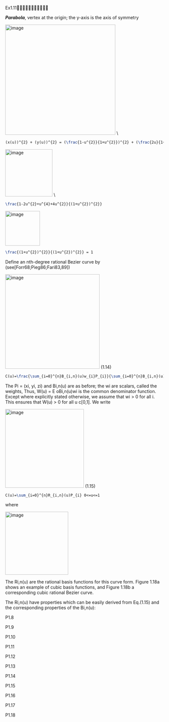 Ex1.11🚩🚩🚩🚩🚩🚩🚩🚩🚩🚩🚩

***Parabola***, vertex at the origin; the y-axis is the axis of symmetry 

<img width="350" alt="image" src="https://github.com/ChenxingWang93/GeometryEngineering/assets/31954987/2e610207-faf7-4448-a750-97535ef6d0d5"> \\

``` Latex
(x(u))^{2} + (y(u))^{2} = (\frac{1-u^{2}}{1+u^{2}})^{2} + (\frac{2u}{1+u^{2}})^{2}
```

<img width="150" alt="image" src="https://github.com/ChenxingWang93/GeometryEngineering/assets/31954987/66debdbf-5eef-4b4e-b94d-ec368600059e"> \\

``` Latex
\frac{1-2u^{2}+u^{4}+4u^{2}}{(1+u^{2})^{2}}
```

<img width="110" alt="image" src="https://github.com/ChenxingWang93/GeometryEngineering/assets/31954987/9c62160f-5902-45a8-82a4-65229947edac">

``` Latex
\frac{(1+u^{2})^{2}}{(1+u^{2})^{2}} = 1
```

Define an nth-degree rational Bezier curve by (see[Forr68;Pieg86;Fari83,89])

<img width="300" alt="image" src="https://github.com/ChenxingWang93/GeometryEngineering/assets/31954987/ff175e17-f85a-4af8-9db0-0083a0476bf8"> (1.14)

``` Latex
C(u)=\frac{\sum_{i=0}^{n}B_{i,n}(u)w_{i}P_{i}}{\sum_{i=0}^{n}B_{i,n}(u)w_{i}} 0<=u<=1
```

The Pi = (xi, yi, zi) and Bi,n(u) are as before; the wi are scalars, called the weights, Thus, W(u) = E oBi,n(u)wi is the common denominator function. Except where explicitly stated otherwise, we assume that wi > 0 for all i. This ensures that W(u) > 0 for all u c[0,1]. We
write 

<img width="250" alt="image" src="https://github.com/ChenxingWang93/GeometryEngineering/assets/31954987/750a21fa-9094-4187-9bd7-92860adc1b06"> (1.15) 


``` Latex
C(u)=\sum_{i=0}^{n}R_{i,n}(u)P_{i} 0<=u<=1
```

where 

<img width="200" alt="image" src="https://github.com/ChenxingWang93/GeometryEngineering/assets/31954987/8eefdb0a-6d57-41be-9cdc-3fa2e9cc3f26">

The Ri,n(u) are the rational basis functions for this curve form. Figure 1.18a shows an example of cubic basis functions, and Figure 1.18b a corresponding cubic rational Bezier curve.

  The Ri,n(u) have properties which can be easily derived from Eq.(1.15) and the corresponding properties of the Bi,n(u):

P1.8

P1.9

P1.10

P1.11

P1.12

P1.13

P1.14

P1.15

P1.16

P1.17

P1.18
